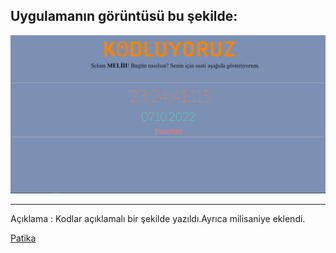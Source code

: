 Uygulamanın görüntüsü bu şekilde:
-
![](%C4%B0MG/Ekran%20g%C3%B6r%C3%BCnt%C3%BCs%C3%BC%202022-11-07%20222147.png)

***
Açıklama : Kodlar açıklamalı bir şekilde yazıldı.Ayrıca milisaniye eklendi.  

[Patika](https://app.patika.dev/kajinski)
